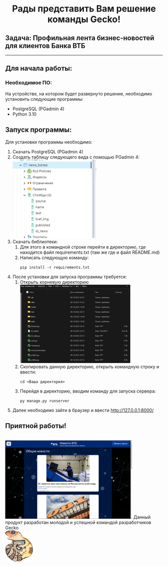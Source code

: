 <h1 align="center">Рады представить Вам решение команды Gecko!</h1>
<h2>Задача: Профильная лента бизнес-новостей для клиентов Банка ВТБ</h2>
<hr>
<h2>Для начала работы:</h2>
<h3>Необходимое ПО:</h3>
<p>На устройстве, на котором будет развернуто решение, необходимо установить следующие программы:</p>
<ul>
  <li>PostgreSQL (PGadmin 4)</li>
  <li>Python 3.10</li>
</ul>

<h2>Запуск программы:</h2>

Для установки программы необходимо:
1. Скачать PostgreSQL (PGadmin 4)
2. Создать таблицу следующего вида с помощью PGadmin 4:<br><img src="static/img/data.jpg" height="250px">
3. Скачать библиотеки:
   1. Для этого в командной строке перейти в директорию, где находится файл requirements.txt (там же где и файл README.md)
   2. Написать следующую команду:
        ```
        pip install -r requirements.txt
        ```
4. После установки для запуска программы требуется:
   1. Открыть корневую директорию<br><img src="static/img/path.png" height="250px">
   2. Скопировать данную директорию, открыть командную строку и ввести:
        ```
        cd <Ваша директория>
        ```
   3.  Перейдя в директорию, вводим команду для запуска сервера:
        ```
        py manage.py runserver
        ```
5. Далее необходимо зайти в браузер и ввести http://127.0.0.1:8000/

<h2>Приятной работы!</h2><br>
<img src="static/img/site.png" height="250px">
Данный продукт разработан молодой и успешной командой разработчиков Gecko<br>
<img align="center" src="static/img/Gecko.png" alt="logo" height="100"/>

